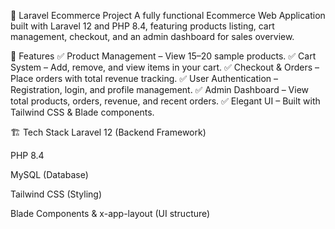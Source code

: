 🛒 Laravel Ecommerce Project
A fully functional Ecommerce Web Application built with Laravel 12 and PHP 8.4, featuring products listing, cart management, checkout, and an admin dashboard for sales overview.

🚀 Features
✅ Product Management – View 15–20 sample products.
✅ Cart System – Add, remove, and view items in your cart.
✅ Checkout & Orders – Place orders with total revenue tracking.
✅ User Authentication – Registration, login, and profile management.
✅ Admin Dashboard – View total products, orders, revenue, and recent orders.
✅ Elegant UI – Built with Tailwind CSS & Blade components.

🏗️ Tech Stack
Laravel 12 (Backend Framework)

PHP 8.4

MySQL (Database)

Tailwind CSS (Styling)

Blade Components & x-app-layout (UI structure)
